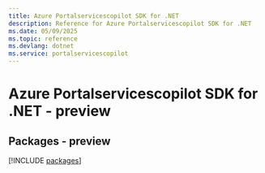 ```yaml
---
title: Azure Portalservicescopilot SDK for .NET
description: Reference for Azure Portalservicescopilot SDK for .NET
ms.date: 05/09/2025
ms.topic: reference
ms.devlang: dotnet
ms.service: portalservicescopilot
---
```

# Azure Portalservicescopilot SDK for .NET - preview
## Packages - preview
[!INCLUDE [packages](portalservicescopilot-index.md)]